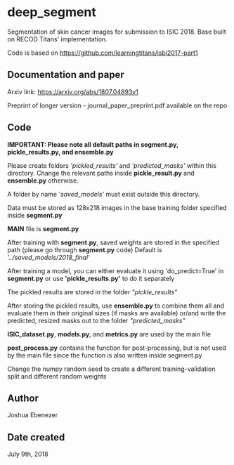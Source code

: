 # deep_segment
Segmentation of skin cancer images for submission to ISIC 2018. Base built on RECOD Titans' implementation.

Code is based on https://github.com/learningtitans/isbi2017-part1

## Documentation and paper

Arxiv link: https://arxiv.org/abs/1807.04893v1

Preprint of longer version - journal_paper_preprint.pdf available on the repo

## Code

**IMPORTANT: Please note all default paths in segment.py, pickle_results.py, and ensemble.py**

Please create folders *'pickled_results'* and *'predicted_masks'* within this directory. Change the relevant paths inside **pickle_result.py** and **ensemble.py** otherwise.

A folder by name *'saved_models'* must exist outside this directory.

Data must be stored as 128x218 images in the base training folder specified inside **segment.py**

**MAIN** file is **segment.py**

After training with **segment.py**, saved weights are stored in the specified path (please go through **segment.py** code) Default is *'../saved_models/2018_final'*

After training a model, you can either evaluate it using 'do_predict=True' in **segment.py** or use **'pickle_results.py'** to do it separately

The pickled results are stored in the folder *"pickle_results"*

After storing the pickled results, use **ensemble.py** to combine them all and evaluate them in their original sizes (if masks are available) or/and write the predicted, resized masks out to the folder *"predicted_masks"*

**ISIC_dataset.py**, **models.py**, and **metrics.py** are used by the main file

**post_process.py** contains the function for post-processing, but is not used by the main file since the function is also written inside segment.py

Change the numpy random seed to create a different training-validation split and different random weights

## Author
Joshua Ebenezer

## Date created
July 9th, 2018
